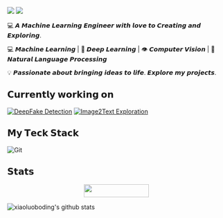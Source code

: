 [![](https://img.shields.io/badge/-@DanBel1kov-%231DA1F2?style=flat-square&logo=telegram&logoColor=ffffff)](https://t.me/DanBel1kov)
[![](https://img.shields.io/badge/-@DanBel1kov-%23181717?style=flat-square&logo=github)](https://github.com/DanBel1kov)

:computer: 𝘼 𝙈𝙖𝙘𝙝𝙞𝙣𝙚 𝙇𝙚𝙖𝙧𝙣𝙞𝙣𝙜 𝙀𝙣𝙜𝙞𝙣𝙚𝙚𝙧 𝙬𝙞𝙩𝙝 𝙡𝙤𝙫𝙚 𝙩𝙤 𝘾𝙧𝙚𝙖𝙩𝙞𝙣𝙜 𝙖𝙣𝙙 𝙀𝙭𝙥𝙡𝙤𝙧𝙞𝙣𝙜.

💻 𝙈𝙖𝙘𝙝𝙞𝙣𝙚 𝙇𝙚𝙖𝙧𝙣𝙞𝙣𝙜 | 🤖 𝘿𝙚𝙚𝙥 𝙇𝙚𝙖𝙧𝙣𝙞𝙣𝙜 | 👁️ 𝘾𝙤𝙢𝙥𝙪𝙩𝙚𝙧 𝙑𝙞𝙨𝙞𝙤𝙣 | 💬 𝙉𝙖𝙩𝙪𝙧𝙖𝙡 𝙇𝙖𝙣𝙜𝙪𝙖𝙜𝙚 𝙋𝙧𝙤𝙘𝙚𝙨𝙨𝙞𝙣𝙜

💡 𝙋𝙖𝙨𝙨𝙞𝙤𝙣𝙖𝙩𝙚 𝙖𝙗𝙤𝙪𝙩 𝙗𝙧𝙞𝙣𝙜𝙞𝙣𝙜 𝙞𝙙𝙚𝙖𝙨 𝙩𝙤 𝙡𝙞𝙛𝙚. 𝙀𝙭𝙥𝙡𝙤𝙧𝙚 𝙢𝙮 𝙥𝙧𝙤𝙟𝙚𝙘𝙩𝙨.

## 𝗖𝘂𝗿𝗿𝗲𝗻𝘁𝗹𝘆 𝘄𝗼𝗿𝗸𝗶𝗻𝗴 𝗼𝗻

[![DeepFake Detection](https://svg.bookmark.style/api?url=https://github.com/pshakhmin/deepfakes&mode=light&style=horizontal)](https://github.com/pshakhmin/deepfakes)
[![Image2Text Exploration](https://svg.bookmark.style/api?url=https://github.com/DanBel1kov/text-image-matching&mode=light&style=horizontal)]((https://github.com/DanBel1kov/text-image-matching))

## 𝗠𝘆 𝗧𝗲𝗰𝗸 𝗦𝘁𝗮𝗰𝗸

![Git](https://img.shields.io/badge/-Git-%23F05032?style=flat-square&logo=git&logoColor=%23ffffff)

## 𝗦𝘁𝗮𝘁𝘀

<!--😂💬JOKETITLE / 🌐WEBSITE: https://textanim.com/ -->
<p align="center">
<img src="https://i.imgur.com/KwHw09D.gif" height="30" width="150">

![xiaoluoboding's github stats](https://github-readme-stats.vercel.app/api?username=DanBel1kov&show_icons=true&theme=dracula)
